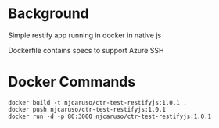# Background
Simple restify app running in docker in native js 

Dockerfile contains specs to support Azure SSH

# Docker Commands
```
docker build -t njcaruso/ctr-test-restifyjs:1.0.1 .
docker push njcaruso/ctr-test-restifyjs:1.0.1
docker run -d -p 80:3000 njcaruso/ctr-test-restifyjs:1.0.1
```